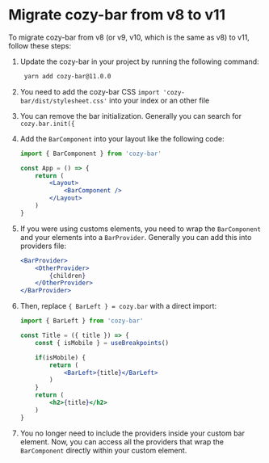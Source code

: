 # Migrate cozy-bar from v8 to v11

To migrate cozy-bar from v8 (or v9, v10, which is the same as v8) to v11, follow these steps:

1. Update the cozy-bar in your project by running the following command:
   ```bash
    yarn add cozy-bar@11.0.0
   ```

2. You need to add the cozy-bar CSS `import 'cozy-bar/dist/stylesheet.css'` into your index or an other file

3. You can remove the bar initialization. Generally you can search for `cozy.bar.init({`

4. Add the `BarComponent` into your layout like the following code:
   ```jsx
   import { BarComponent } from 'cozy-bar'

   const App = () => {
       return (
           <Layout>
               <BarComponent />
           </Layout>
       )
   }
   ```

5. If you were using customs elements, you need to wrap the `BarComponent` and your elements into a `BarProvider`. Generally you can add this into providers file:
    ```jsx
    <BarProvider>
        <OtherProvider>
            {children}
        </OtherProvider>
    </BarProvider>
    ```

6. Then, replace `{ BarLeft } = cozy.bar` with a direct import:
   ```jsx
   import { BarLeft } from 'cozy-bar'

   const Title = ({ title }) => {
       const { isMobile } = useBreakpoints()

       if(isMobile) {
           return (
               <BarLeft>{title}</BarLeft>
           )
       }
       return (
           <h2>{title}</h2>
       )
   }
   ```

9. You no longer need to include the providers inside your custom bar element. Now, you can access all the providers that wrap the `BarComponent` directly within your custom element.
